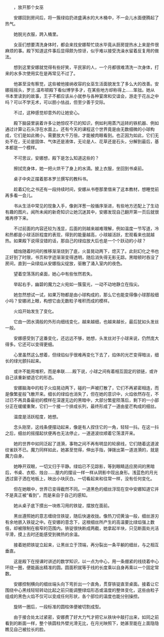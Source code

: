 　　，放开那个女巫

　　安娜回到房间后，将一簇绿焰扔进盛满水的大木桶中，不一会儿水面便腾起了热气。

　　她脱光衣服，跨入桶里。

　　女巫们想要清洗身体时，都会来找安娜帮忙烧水毕竟从厨房提热水上来是件很麻烦的事。殿下知道这件事后显得颇为惊讶，似乎难以接受洗澡水留着反复用的做法。

　　想到这里安娜就觉得有些好笑，平民家的人，一个月都很难清洗一次身体，打来的水多次使用实在是再常见不过了。

　　他甚至没有察觉，这些被他接纳收容的女巫生活面貌发生了多么大的改善。安娜摇摇头，罗兰.温布顿殿下看似博学多才，在某些地方却称得上……笨拙。她从书本里读到的故事，王子不都应该从小就参与各种宴席和交谊会，游走于花丛之中吗？可以不学无术，可以胆小怯战，但至少善于交际。

　　不过，这种感觉却意外的让她安心。

　　殿下脑袋里装着许多让她惊叹不已的知识，例如利用蒸汽运转的铁机器、例如通过计算让石头浮在水面上。还有今天的课程这个世界竟是由无数细微的小球构成，它们是如此微小，需要放大千万倍，才能被肉眼看到。也正因为如此，它们无处不在，无论是固体、气体还是液体，无论是人、花草还是石头，分解到最后，基本都是一个模样。

　　不可思议，安娜想，殿下是怎么知道这些的？

　　擦拭完身体，她一把火烘干了身上的水滴。披上衣服，坐回到书桌前。

　　桌子中央正摆着那本罗兰撰写的教科书。

　　趁着幻化之书还有一段持续时间，安娜从书卷那里借来了这本教材，想睡觉前再多看一会儿。

　　书从生活中常见的现象入手，像剥洋葱一般循序渐进，有些地方还配上了生动有趣的图片。闻所未闻的新奇知识让她沉迷其中，安娜发现自己翻开第一页后就很难再停下来。

　　不过前面的内容还较为浅显，后面的则越来越难理解，例如温度一节写道，冷和热都是小球活跃程度的表现，得到的能量越高，小球越活跃，宏观看来也就越热。如果殿下说得没错的话，那自己的绿焰放大后也是一个个跃动的小球？

　　蜡烛随着时间的推移渐渐烧到了底，火苗晃动两下，熄灭了。此刻幻化之书也正好到了时限，书页和字迹渐渐变得透明，随后消失得无影无踪。黑暗顿时吞没了房间，直到一朵绿焰从安娜指尖绽放，驱散了涌入室内的夜色。

　　望着空荡荡的桌面，她心中有些怅然若失。

　　举起右手，幽碧的魔力之火宛如一簇萤光，一动不动地静立在指尖。

　　她忽然想试一试，如果万物都是由小球构成的，那么它也能变得像小球那般细小吗？安娜闭上眼，构想它由无数粒子堆积而成的模样。

　　火焰开始发生了变化。

　　它由一团水滴般的外形向细线变化，越来越细，也越来越长，最后犹如头发丝一般。

　　安娜感受到了这番变化，还远远不够，她想，头发丝对于小球来说，仍然庞大得多。它还可以变得更细。

　　心里虽然这么想着，但绿焰似乎很难再变化下去了，焰体的光芒变得暗淡，细长的绿光颤抖起来。

　　或许不能用堆积，而是串联……殿下说，小球之间有着相互固定的锁链，或许自己该重新塑造它的形态。

　　安娜脑海中的粒子火焰晃动两下，碰的一声被打散了，它们不再紧密相连，而是像繁星般飞散开来。细长的绿焰也消失了，但在她的意识中，火焰依然存在，不过已不再具备最初的模样在深邃无边的黑暗中，大部分繁星陨落后，剩下的一小部分正在缓缓重聚，它们一个接一个排成长列，最终形成了一道由星芒构成的细丝。

　　温度是活跃程度，她想。

　　念头刚至，这线条便摆动起来，像是有人捏住它的一角，轻轻一抖。在这一抖之后，细丝的摇摆起伏便再也无法停止，一道道波纹顺着它荡漾开来。

　　她的世界中如同泛起了涟漪，事物之间不再有明显的轮廓线，它们随着这道波纹雀跃不已。魔力同样如此，她甚至觉得，伸出手指，弹拨出第一道涟漪的，就是魔力自身。

　　她睁开双眼，一切又归于平静。绿焰已不见踪影，等到眼睛适应房间的黑暗后，书桌、衣柜、烛台……屋内的摆设一样一样从阴影中现出身形。浅蓝色的月光透过窗子洒在地板上，映出小块灰白。一切看起来和往常一样，没有任何变化。

　　但在她眼中，世界已变得截然不同。一道黑色的细丝浮现在空中安娜知道它并不是真正被“看到”，而是来自于自己的感知。

　　她从桌子底下摸出一块练习用的铁锭，摆放在面前。

　　黑丝遵照她的意志缠绕住铁锭，随后快速收拢。像热刀切黄油一般，细丝游刃有余地嵌入铁锭之中。在安娜的意念下，这根细丝所产生的高温要比绿焰强上数倍，却被限制在极窄的范围内。铁锭很快断成两截，她拿起半块，只见断面处光洁平滑，摸上去时还能感受到微热的余温。

　　接着她把铁锭立起来，让黑丝立于顶端，再分裂出一条平躺的细丝，与之相互垂直。

　　这是殿下在授课时讲述的数学知识，以一点为中心，用一条绷紧的线绕着中心环绕一圈，便能画出精准的圆。圆面积就等于线的长度乘以自身再乘以一个固定常数。

　　安娜控制横向的细丝端头向下弯折出一个直角，贯穿铁锭直至桌面。接着让它围绕中心黑线轻轻转动比起之前只能调整绿焰形态或温度的整体变化，这些由粒子组成的黑色火焰不仅可以变成任何形状，各个部位的温度也能分别操控。

　　旋转一圈后，一段标准的圆柱体便被切割成型。

　　由于接合处太过紧密，安娜费了好大力气才把它从铁块中敲打出来，如同之前看到的断面一样，整个铁圆柱外壁光滑无比，在月光映照下，她甚至能在上面隐隐瞧见自己被拉长的脸。
